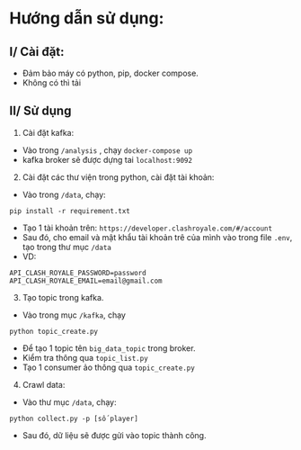 # Hướng dẫn sử dụng:

## I/ Cài đặt:

- Đảm bảo máy có python, pip, docker compose.
- Không có thì tải

## II/ Sử dụng

1. Cài đặt kafka:
- Vào trong  `/analysis` , chạy `docker-compose up`
- kafka broker sẽ được dựng tai `localhost:9092`

2. Cài đặt các thư viện trong python, cài đặt tài khoản:
- Vào trong `/data`, chạy:
```
pip install -r requirement.txt
```
- Tạo 1 tài khoản trên: `https://developer.clashroyale.com/#/account`
- Sau đó, cho email và mật khẩu tài khoản trê của mình vào trong file `.env`, tạo trong thư mục `/data`
- VD: 
```
API_CLASH_ROYALE_PASSWORD=password
API_CLASH_ROYALE_EMAIL=email@gmail.com
```
3. Tạo topic trong kafka.
- Vào trong mục `/kafka`, chạy 
```
python topic_create.py
```
- Để tạo 1 topic tên `big_data_topic` trong broker.
- Kiểm tra thông qua `topic_list.py`
- Tạo 1 consumer ảo thông qua `topic_create.py`

4. Crawl data:
- Vào thư mục `/data`, chạy:
```
python collect.py -p [số player]
```
- Sau đó, dữ liệu sẽ được gửi vào topic thành công.